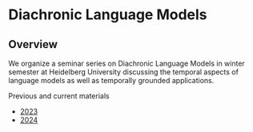 # Diachronic Language Models 

## Overview

We organize a seminar series on Diachronic Language Models in winter semester at Heidelberg University discussing the temporal aspects of language models as well as temporally grounded applications.

Previous and current materials
- [2023](https://github.com/andyweizhao/diaclms/blob/main/README_2023.md)
- [2024](https://github.com/andyweizhao/diaclms/blob/main/README_2024.md)